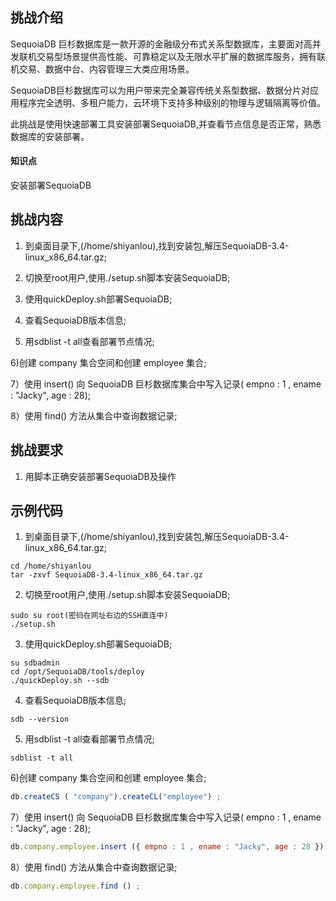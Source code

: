## 挑战介绍

SequoiaDB 巨杉数据库是一款开源的金融级分布式关系型数据库，主要面对高并发联机交易型场景提供高性能、可靠稳定以及无限水平扩展的数据库服务，拥有联机交易、数据中台、内容管理三大类应用场景。

SequoiaDB巨杉数据库可以为用户带来完全兼容传统关系型数据、数据分片对应用程序完全透明、多租户能力，云环境下支持多种级别的物理与逻辑隔离等价值。

此挑战是使用快速部署工具安装部署SequoiaDB,并查看节点信息是否正常，熟悉数据库的安装部署。

#### 知识点

安装部署SequoiaDB

## 挑战内容

1) 到桌面目录下,(/home/shiyanlou),找到安装包,解压SequoiaDB-3.4-linux_x86_64.tar.gz;

2) 切换至root用户,使用./setup.sh脚本安装SequoiaDB;

3) 使用quickDeploy.sh部署SequoiaDB;

4) 查看SequoiaDB版本信息;

5) 用sdblist -t all查看部署节点情况;

6)创建 company 集合空间和创建 employee 集合;

7）使用 insert() 向 SequoiaDB 巨杉数据库集合中写入记录( empno : 1 , ename : "Jacky", age : 28);

8）使用 find() 方法从集合中查询数据记录;

## 挑战要求

1) 用脚本正确安装部署SequoiaDB及操作


## 示例代码

1) 到桌面目录下,(/home/shiyanlou),找到安装包,解压SequoiaDB-3.4-linux_x86_64.tar.gz;
```shell
cd /home/shiyanlou
tar -zxvf SequoiaDB-3.4-linux_x86_64.tar.gz
```

2) 切换至root用户,使用./setup.sh脚本安装SequoiaDB;
```shell
sudo su root(密码在网址右边的SSH直连中) 
./setup.sh
```

3) 使用quickDeploy.sh部署SequoiaDB;
```shell
su sdbadmin
cd /opt/SequoiaDB/tools/deploy
./quickDeploy.sh --sdb
```

4) 查看SequoiaDB版本信息;
```shell
sdb --version
```

5) 用sdblist -t all查看部署节点情况;
```shell
sdblist -t all
```

6)创建 company 集合空间和创建 employee 集合;
```javascript
db.createCS ( "company").createCL("employee") ;
```

7）使用 insert() 向 SequoiaDB 巨杉数据库集合中写入记录( empno : 1 , ename : "Jacky", age : 28);
```javascript
db.company.employee.insert ({ empno : 1 , ename : "Jacky", age : 28 }) ;
```

8）使用 find() 方法从集合中查询数据记录;
```javascript
db.company.employee.find () ;
```